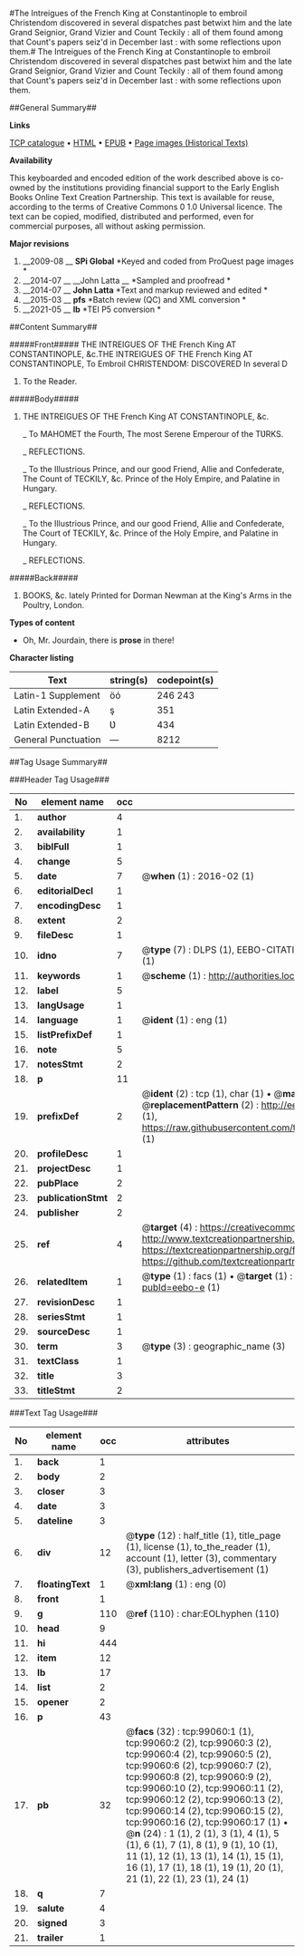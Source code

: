 #The Intreigues of the French King at Constantinople to embroil Christendom discovered in several dispatches past betwixt him and the late Grand Seignior, Grand Vizier and Count Teckily : all of them found among that Count's papers seiz'd in December last : with some reflections upon them.#
The Intreigues of the French King at Constantinople to embroil Christendom discovered in several dispatches past betwixt him and the late Grand Seignior, Grand Vizier and Count Teckily : all of them found among that Count's papers seiz'd in December last : with some reflections upon them.

##General Summary##

**Links**

[TCP catalogue](http://www.ota.ox.ac.uk/tcp/)  • 
[HTML](http://tei.it.ox.ac.uk/tcp/Texts-HTML/free/A45/A45955.html)  • 
[EPUB](http://tei.it.ox.ac.uk/tcp/Texts-EPUB/free/A45/A45955.epub) • 
[Page images (Historical Texts)](https://historicaltexts.jisc.ac.uk/eebo-13325759e)

**Availability**

This keyboarded and encoded edition of the work described above is co-owned by the
    institutions providing financial support to the Early English Books Online Text Creation
    Partnership. This text is available for reuse, according to the terms of  Creative Commons 0 1.0 Universal
    licence. The text can be copied, modified, distributed and performed, even for commercial
    purposes, all without asking permission.

**Major revisions**

1. __2009-08 __ __SPi Global__ *Keyed and coded from ProQuest page images *
1. __2014-07 __ __John Latta __ *Sampled and proofread *
1. __2014-07 __ __John Latta__ *Text and markup reviewed and edited *
1. __2015-03 __ __pfs__ *Batch review (QC) and XML conversion *
1. __2021-05 __ __lb__ *TEI P5 conversion *

##Content Summary##

#####Front#####
THE INTREIGUES OF THE French King AT CONSTANTINOPLE, &c.THE INTREIGUES OF THE French King AT CONSTANTINOPLE, To Embroil CHRISTENDOM: DISCOVERED In several D
1. To the Reader.

#####Body#####

1. THE INTREIGUES OF THE French King AT CONSTANTINOPLE, &c.

    _ To MAHOMET the Fourth, The most Serene Emperour of the TƲRKS.

    _ REFLECTIONS.

    _ To the Illustrious Prince, and our good Friend, Allie and Confederate, The Count of TECKILY, &c. Prince of the Holy Empire, and Palatine in Hungary.

    _ REFLECTIONS.

    _ To the Illustrious Prince, and our good Friend, Allie and Confederate, The Court of TECKILY, &c. Prince of the Holy Empire, and Palatine in Hungary.

    _ REFLECTIONS.

#####Back#####

1. BOOKS, &c. lately Printed for Dorman Newman at the King's Arms in the Poultry, London.

**Types of content**

  * Oh, Mr. Jourdain, there is **prose** in there!

**Character listing**


|Text|string(s)|codepoint(s)|
|---|---|---|
|Latin-1 Supplement|öó|246 243|
|Latin Extended-A|ş|351|
|Latin Extended-B|Ʋ|434|
|General Punctuation|—|8212|

##Tag Usage Summary##

###Header Tag Usage###

|No|element name|occ|attributes|
|---|---|---|---|
|1.|__author__|4||
|2.|__availability__|1||
|3.|__biblFull__|1||
|4.|__change__|5||
|5.|__date__|7| @__when__ (1) : 2016-02 (1)|
|6.|__editorialDecl__|1||
|7.|__encodingDesc__|1||
|8.|__extent__|2||
|9.|__fileDesc__|1||
|10.|__idno__|7| @__type__ (7) : DLPS (1), EEBO-CITATION (1), VID (1), EEBO-PROQUEST (1), STC (2), OCLC (1)|
|11.|__keywords__|1| @__scheme__ (1) : http://authorities.loc.gov/ (1)|
|12.|__label__|5||
|13.|__langUsage__|1||
|14.|__language__|1| @__ident__ (1) : eng (1)|
|15.|__listPrefixDef__|1||
|16.|__note__|5||
|17.|__notesStmt__|2||
|18.|__p__|11||
|19.|__prefixDef__|2| @__ident__ (2) : tcp (1), char (1)  •  @__matchPattern__ (2) : ([0-9\-]+):([0-9IVX]+) (1), (.+) (1)  •  @__replacementPattern__ (2) : http://eebo.chadwyck.com/downloadtiff?vid=$1&page=$2 (1), https://raw.githubusercontent.com/textcreationpartnership/Texts/master/tcpchars.xml#$1 (1)|
|20.|__profileDesc__|1||
|21.|__projectDesc__|1||
|22.|__pubPlace__|2||
|23.|__publicationStmt__|2||
|24.|__publisher__|2||
|25.|__ref__|4| @__target__ (4) : https://creativecommons.org/publicdomain/zero/1.0/ (1), http://www.textcreationpartnership.org/docs/. (1), https://textcreationpartnership.org/faq/#faq05 (1), https://github.com/textcreationpartnership (1)|
|26.|__relatedItem__|1| @__type__ (1) : facs (1)  •  @__target__ (1) : https://data.historicaltexts.jisc.ac.uk/view?pubId=eebo-e (1)|
|27.|__revisionDesc__|1||
|28.|__seriesStmt__|1||
|29.|__sourceDesc__|1||
|30.|__term__|3| @__type__ (3) : geographic_name (3)|
|31.|__textClass__|1||
|32.|__title__|3||
|33.|__titleStmt__|2||


###Text Tag Usage###

|No|element name|occ|attributes|
|---|---|---|---|
|1.|__back__|1||
|2.|__body__|2||
|3.|__closer__|3||
|4.|__date__|3||
|5.|__dateline__|3||
|6.|__div__|12| @__type__ (12) : half_title (1), title_page (1), license (1), to_the_reader (1), account (1), letter (3), commentary (3), publishers_advertisement (1)|
|7.|__floatingText__|1| @__xml:lang__ (1) : eng (0)|
|8.|__front__|1||
|9.|__g__|110| @__ref__ (110) : char:EOLhyphen (110)|
|10.|__head__|9||
|11.|__hi__|444||
|12.|__item__|12||
|13.|__lb__|17||
|14.|__list__|2||
|15.|__opener__|2||
|16.|__p__|43||
|17.|__pb__|32| @__facs__ (32) : tcp:99060:1 (1), tcp:99060:2 (2), tcp:99060:3 (2), tcp:99060:4 (2), tcp:99060:5 (2), tcp:99060:6 (2), tcp:99060:7 (2), tcp:99060:8 (2), tcp:99060:9 (2), tcp:99060:10 (2), tcp:99060:11 (2), tcp:99060:12 (2), tcp:99060:13 (2), tcp:99060:14 (2), tcp:99060:15 (2), tcp:99060:16 (2), tcp:99060:17 (1)  •  @__n__ (24) : 1 (1), 2 (1), 3 (1), 4 (1), 5 (1), 6 (1), 7 (1), 8 (1), 9 (1), 10 (1), 11 (1), 12 (1), 13 (1), 14 (1), 15 (1), 16 (1), 17 (1), 18 (1), 19 (1), 20 (1), 21 (1), 22 (1), 23 (1), 24 (1)|
|18.|__q__|7||
|19.|__salute__|4||
|20.|__signed__|3||
|21.|__trailer__|1||
